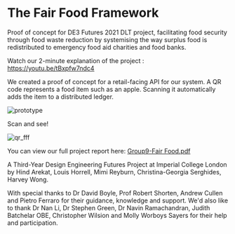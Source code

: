 # The Fair Food Framework
Proof of concept for DE3 Futures 2021 DLT project, facilitating food security through food waste reduction by systemising the way surplus food is redistributed to emergency food aid charities and food banks.

Watch our 2-minute explanation of the project : https://youtu.be/tBxpfw7ndc4

We created a proof of concept for a retail-facing API for our system. A QR code represents a food item such as an apple. Scanning it automatically adds the item to a distributed ledger. 

![prototype](https://user-images.githubusercontent.com/79009541/110792326-26dc1080-826b-11eb-92c5-e98bcb24f910.gif)

Scan and see!

![qr_fff](https://user-images.githubusercontent.com/79009541/110525932-17df4c00-810d-11eb-8bf4-38dc1310aa8e.png)

You can view our full project report here: [Group9-Fair Food.pdf](https://github.com/lhorrell99/FuturesPrototype/files/6124241/Group9-Fair.Food.pdf)

A Third-Year Design Engineering Futures Project at Imperial College London by Hind Arekat, Louis Horrell, Mimi Reyburn, Christina-Georgia Serghides, Harvey Wong.

With special thanks to Dr David Boyle, Prof Robert Shorten, Andrew Cullen and Pietro Ferraro for their guidance, knowledge and support. We'd also like to thank Dr Nan Li, Dr Stephen Green, Dr Navin Ramachandran, Judith Batchelar OBE, Christopher Wilsion and Molly Worboys Sayers for their help and participation. 
